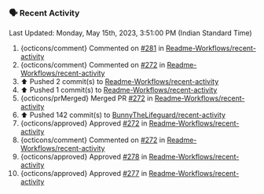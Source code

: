 ### 🗣 Recent Activity
<!--RECENT_ACTIVITY:last_update-->
Last Updated: Monday, May 15th, 2023, 3:51:00 PM (Indian Standard Time)
<!--RECENT_ACTIVITY:last_update_end-->
<!--RECENT_ACTIVITY:start-->
1. {octicons/comment} Commented on [#281](https://github.com/Readme-Workflows/recent-activity/issues/281#issuecomment-1546610807) in [Readme-Workflows/recent-activity](https://github.com/Readme-Workflows/recent-activity)<br>
2. {octicons/comment} Commented on [#272](https://github.com/Readme-Workflows/recent-activity/pull/272#issuecomment-1531736701) in [Readme-Workflows/recent-activity](https://github.com/Readme-Workflows/recent-activity)<br>
3. ⬆️ Pushed 2 commit(s) to [Readme-Workflows/recent-activity](https://github.com/Readme-Workflows/recent-activity)<br>
4. ⬆️ Pushed 1 commit(s) to [Readme-Workflows/recent-activity](https://github.com/Readme-Workflows/recent-activity)<br>
5. {octicons/prMerged} Merged PR [#272](https://github.com/Readme-Workflows/recent-activity/pull/272) in [Readme-Workflows/recent-activity](https://github.com/Readme-Workflows/recent-activity)<br>
6. ⬆️ Pushed 142 commit(s) to [BunnyTheLifeguard/recent-activity](https://github.com/BunnyTheLifeguard/recent-activity)<br>
7. {octicons/approved} Approved [#272](https://github.com/Readme-Workflows/recent-activity/pull/272#pullrequestreview-1398287719) in [Readme-Workflows/recent-activity](https://github.com/Readme-Workflows/recent-activity)<br>
8. {octicons/comment} Commented on [#272](https://github.com/Readme-Workflows/recent-activity/pull/272#issuecomment-1520387073) in [Readme-Workflows/recent-activity](https://github.com/Readme-Workflows/recent-activity)<br>
9. {octicons/approved} Approved [#278](https://github.com/Readme-Workflows/recent-activity/pull/278#pullrequestreview-1398255171) in [Readme-Workflows/recent-activity](https://github.com/Readme-Workflows/recent-activity)<br>
10. {octicons/approved} Approved [#277](https://github.com/Readme-Workflows/recent-activity/pull/277#pullrequestreview-1398254171) in [Readme-Workflows/recent-activity](https://github.com/Readme-Workflows/recent-activity)<br>
<!--RECENT_ACTIVITY:end-->
<!--
**PuneetGopinath/PuneetGopinath** is a ✨ _special_ ✨ repository because its `README.md` (this file) appears on your GitHub profile.

Here are some ideas to get you started:

- 🔭 I’m currently working on ...
- 🌱 I’m currently learning ...
- 👯 I’m looking to collaborate on ...
- 🤔 I’m looking for help with ...
- 💬 Ask me about ...
- 📫 How to reach me: ...
- 😄 Pronouns: ...
- ⚡ Fun fact: ...
-->
